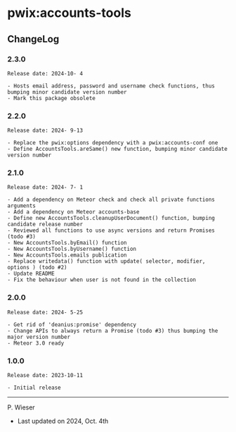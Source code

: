 # pwix:accounts-tools

## ChangeLog

### 2.3.0

    Release date: 2024-10- 4

    - Hosts email address, password and username check functions, thus bumping minor candidate version number
    - Mark this package obsolete

### 2.2.0

    Release date: 2024- 9-13

    - Replace the pwix:options dependency with a pwix:accounts-conf one
    - Define AccountsTools.areSame() new function, bumping minor candidate version number

### 2.1.0

    Release date: 2024- 7- 1

    - Add a dependency on Meteor check and check all private functions arguments
    - Add a dependency on Meteor accounts-base
    - Define new AccountsTools.cleanupUserDocument() function, bumping candidate release number
    - Reviewed all functions to use async versions and return Promises (todo #3)
    - New AccountsTools.byEmail() function
    - New AccountsTools.byUsername() function
    - New AccountsTools.emails publication
    - Replace writedata() function with update( selector, modifier, options ) (todo #2)
    - Update README
    - Fix the behaviour when user is not found in the collection

### 2.0.0

    Release date: 2024- 5-25

    - Get rid of 'deanius:promise' dependency
    - Change APIs to always return a Promise (todo #3) thus bumping the major version number
    - Meteor 3.0 ready

### 1.0.0

    Release date: 2023-10-11

    - Initial release

---
P. Wieser
- Last updated on 2024, Oct. 4th
